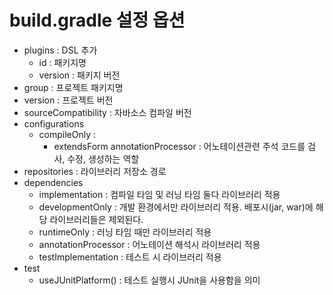 # build.gradle 설정 옵션

- plugins : DSL 추가
    - id : 패키지명
    - version : 패키지 버전
- group : 프로젝트 패키지명
- version : 프로젝트 버전
- sourceCompatibility : 자바소스 컴파일 버전
- configurations
    - compileOnly :
        - extendsForm annotationProcessor : 어노테이션관련 주석 코드를 검사, 수정, 생성하는 역할
- repositories : 라이브러리 저장소 경로
- dependencies
    - implementation : 컴파일 타임 및 러닝 타임 둘다 라이브러리 적용
    - developmentOnly : 개발 환경에서만 라이브러리 적용. 배포시(jar, war)에 해당 라이브러리들은 제외된다.
    - runtimeOnly : 러닝 타임 때만 라이브러리 적용
    - annotationProcessor : 어노테이션 해석시 라이브러리 적용
    - testImplementation : 테스트 시 라이브러리 적용
- test
    - useJUnitPlatform() : 테스트 실행시 JUnit을 사용함을 의미